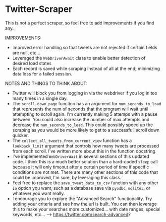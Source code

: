 # Twitter-Scraper
This is not a perfect scraper, so feel free to add improvements if you find any.

IMPROVEMENTS:
- Improved error handling so that tweets are not rejected if certain fields are null, etc...
- Leveraged the `WebDriverAwait` class to enable better detection of desired load states
- Each record is saved while scraping instead of all at the end; minimizing data loss for a failed session.

NOTES AND THINGS TO THINK ABOUT:
- Twitter will block you from logging in via the webdriver if you log in too many times in a single day.
- The `scroll_down_page` function has an argument for `num_seconds_to_load` that represents the num of
seconds that the program will wait until attempting to scroll again. I'm currently making 5 attemps with
a pause between. You could also increase the number of max attempts and decrease the `num_seconds_to_load`.
This could possibly speed up the scraping as you would be more likely to get to a successfull scroll down
quicker.
-  The `collect_all_tweets_from_current_view` function has a `lookback_limit` argument that controls how
many tweets are processed from each scroll. I've written more about this in the function docstring.
- I've implemented `WebDriverWait` in several sections of this updated code. I think this is a much
better solution than a hard-coded `sleep` call because it will only timeout after a certain period of
time if specific conditions are not met. There are many other sections of this code that could be
improved, I'm sure, by leveraging this class.
- Feel free to replace the `save_tweet_data_to_csv` function with any other `io` option you want, such
as a database save via `pyodbc`, `sqlite3`, or whatever you want really.
- I encourage you to explore the "Advanced Search" functionality. Try adding your criteria and see how the url
 is built. You can then leverage this to make your searches more customized... with date ranges, special keywords,
 etc...  --> https://twitter.com/search-advanced?
